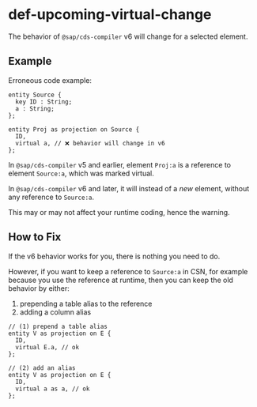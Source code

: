 # def-upcoming-virtual-change

The behavior of `@sap/cds-compiler` v6 will change for a selected element.

## Example

Erroneous code example:

```cds
entity Source {
  key ID : String;
  a : String;
};

entity Proj as projection on Source {
  ID,
  virtual a, // ❌ behavior will change in v6
};
```

In `@sap/cds-compiler` v5 and earlier, element `Proj:a` is a reference
to element `Source:a`, which was marked virtual.

In `@sap/cds-compiler` v6 and later, it will instead of a _new_ element,
without any reference to `Source:a`.

This may or may not affect your runtime coding, hence the warning.


## How to Fix

If the v6 behavior works for you, there is nothing you need to do.

However, if you want to keep a reference to `Source:a` in CSN, for example
because you use the reference at runtime, then you can keep the old behavior
by either:

1. prepending a table alias to the reference
2. adding a column alias

```cds
// (1) prepend a table alias
entity V as projection on E {
  ID,
  virtual E.a, // ok
};
```

```cds
// (2) add an alias
entity V as projection on E {
  ID,
  virtual a as a, // ok
};
```
